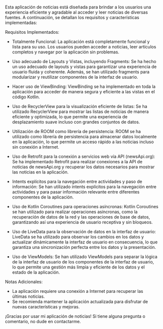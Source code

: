 Esta aplicación de noticias está diseñada para brindar a los usuarios una experiencia eficiente y agradable al acceder y leer noticias de diversas fuentes. A continuación, se detallan los requisitos y características implementadas:

Requisitos Implementados:
- Totalmente Funcional: La aplicación está completamente funcional y lista para su uso. Los usuarios pueden acceder a noticias, leer artículos completos y navegar por la aplicación sin problemas.

- Uso adecuado de Layouts y Vistas, incluyendo Fragments: Se ha hecho un uso adecuado de layouts y vistas para garantizar una experiencia de usuario fluida y coherente. Además, se han utilizado fragments para modularizar y reutilizar componentes de la interfaz de usuario.

- Hacer uso de ViewBinding: ViewBinding se ha implementado en toda la aplicación para acceder de manera segura y eficiente a las vistas en el código Kotlin.

- Uso de RecyclerView para la visualización eficiente de listas: Se ha utilizado RecyclerView para mostrar las listas de noticias de manera eficiente y optimizada, lo que permite una experiencia de desplazamiento suave incluso con grandes conjuntos de datos.

- Utilización de ROOM como librería de persistencia: ROOM se ha utilizado como librería de persistencia para almacenar datos localmente en la aplicación, lo que permite un acceso rápido a las noticias incluso sin conexión a Internet.

- Uso de Retrofit para la conexión a servicios web vía API (newsApi.org): Se ha implementado Retrofit para realizar conexiones a la API de noticias de newsApi.org y recuperar los datos necesarios para mostrar las noticias en la aplicación.

- Intents explícitos para la navegación entre actividades y paso de información: Se han utilizado intents explícitos para la navegación entre actividades y para pasar información relevante entre diferentes componentes de la aplicación.

- Uso de Kotlin Coroutines para operaciones asíncronas: Kotlin Coroutines se han utilizado para realizar operaciones asíncronas, como la recuperación de datos de la red y las operaciones de base de datos, garantizando así una experiencia de usuario receptiva y sin bloqueos.

- Uso de LiveData para la observación de datos en la interfaz de usuario: LiveData se ha utilizado para observar los cambios en los datos y actualizar dinámicamente la interfaz de usuario en consecuencia, lo que garantiza una sincronización perfecta entre los datos y la presentación.

- Uso de ViewModels: Se han utilizado ViewModels para separar la lógica de la interfaz de usuario de los componentes de la interfaz de usuario, lo que permite una gestión más limpia y eficiente de los datos y el estado de la aplicación.

Notas Adicionales:
- La aplicación requiere una conexión a Internet para recuperar las últimas noticias.
- Se recomienda mantener la aplicación actualizada para disfrutar de nuevas características y mejoras.


¡Gracias por usar mi aplicación de noticias! Si tiene alguna pregunta o comentario, no dude en contactarme.
